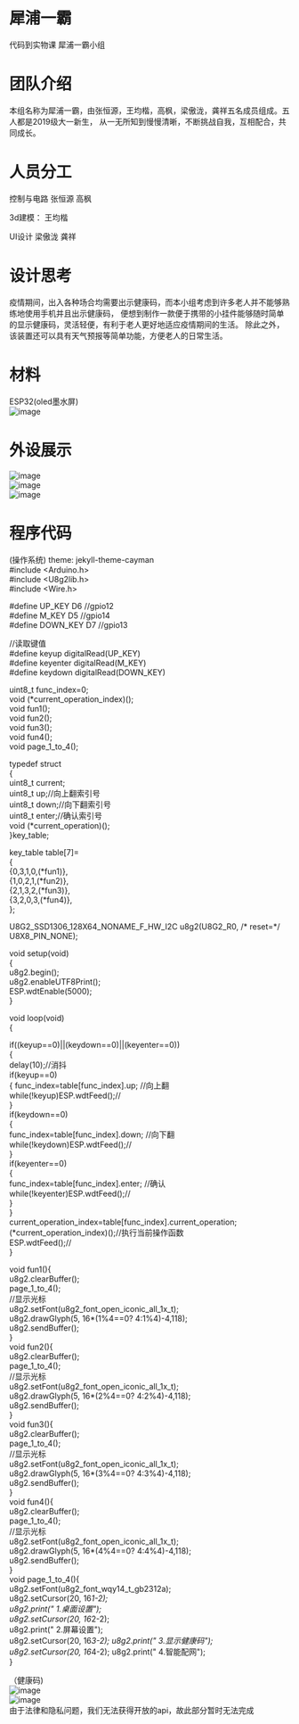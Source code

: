 犀浦一霸
========

代码到实物课 犀浦一霸小组

团队介绍
========
本组名称为犀浦一霸，由张恒源，王均楷，高枫，梁傲泷，龚祥五名成员组成。五人都是2019级大一新生，
从一无所知到慢慢清晰，不断挑战自我，互相配合，共同成长。

人员分工
======
控制与电路 张恒源 高枫

3d建模： 王均楷

UI设计   梁傲泷 龚祥

设计思考
========
疫情期间，出入各种场合均需要出示健康码，而本小组考虑到许多老人并不能够熟练地使用手机并且出示健康码，
便想到制作一款便于携带的小挂件能够随时简单的显示健康码，灵活轻便，有利于老人更好地适应疫情期间的生活。
除此之外，该装置还可以具有天气预报等简单功能，方便老人的日常生活。

材料
======
ESP32(oled墨水屏)  
![image](https://github.com/andy-sketch/perpetual-motion-machine/blob/master/images/IMG_20200630_184802.jpg)   

外设展示
=======
![image](https://github.com/andy-sketch/perpetual-motion-machine/blob/master/images/27A51970C41FAAD1358EC1D81E7D9AC3.png)  
![image](https://github.com/andy-sketch/perpetual-motion-machine/blob/master/images/461C8AC4D8935CDB4637BDF96AFEABDC.png)    
![image](https://github.com/andy-sketch/perpetual-motion-machine/blob/master/images/D019F2FBBC0818A30D6ADBF69D43A1B5.png)  

程序代码
======

(操作系统)
theme: jekyll-theme-cayman  
#include <Arduino.h>  
#include <U8g2lib.h>  
#include <Wire.h>  

#define UP_KEY      D6 //gpio12  
#define M_KEY       D5 //gpio14  
#define DOWN_KEY    D7 //gpio13  

//读取键值  
#define keyup     digitalRead(UP_KEY)  
#define keyenter  digitalRead(M_KEY)  
#define keydown   digitalRead(DOWN_KEY)  

uint8_t func_index=0;  
void (*current_operation_index)();  
void fun1();  
void fun2();  
void fun3();  
void fun4();  
void page_1_to_4();  

typedef struct  
{  
  uint8_t current;  
  uint8_t up;//向上翻索引号  
  uint8_t down;//向下翻索引号  
  uint8_t enter;//确认索引号  
  void (*current_operation)();  
}key_table;  

key_table table[7]=  
{  
  {0,3,1,0,(*fun1)},  
  {1,0,2,1,(*fun2)},  
  {2,1,3,2,(*fun3)},  
  {3,2,0,3,(*fun4)},  
};  

U8G2_SSD1306_128X64_NONAME_F_HW_I2C u8g2(U8G2_R0, /* reset=*/ U8X8_PIN_NONE);  

void setup(void)  
{  
  u8g2.begin();  
  u8g2.enableUTF8Print();  
  ESP.wdtEnable(5000);  
}  

void loop(void)  
{  
  
  if((keyup==0)||(keydown==0)||(keyenter==0))  
  {  
    delay(10);//消抖  
    if(keyup==0)  
    {
    func_index=table[func_index].up;    //向上翻  
    while(!keyup)ESP.wdtFeed();//  
   }  
    if(keydown==0)  
    {  
      func_index=table[func_index].down;    //向下翻  
      while(!keydown)ESP.wdtFeed();//  
    }  
    if(keyenter==0)  
   {  
      func_index=table[func_index].enter;    //确认  
      while(!keyenter)ESP.wdtFeed();//  
   }  
  }  
   current_operation_index=table[func_index].current_operation;  
  (*current_operation_index)();//执行当前操作函数  
  ESP.wdtFeed();//  
}  

void fun1(){  
  u8g2.clearBuffer();  
  page_1_to_4();  
  //显示光标  
  u8g2.setFont(u8g2_font_open_iconic_all_1x_t);  
  u8g2.drawGlyph(5, 16*(1%4==0? 4:1%4)-4,118);  
  u8g2.sendBuffer();  
}  
void fun2(){  
  u8g2.clearBuffer();  
  page_1_to_4();  
  //显示光标  
  u8g2.setFont(u8g2_font_open_iconic_all_1x_t);  
  u8g2.drawGlyph(5, 16*(2%4==0? 4:2%4)-4,118);  
  u8g2.sendBuffer();  
}  
void fun3(){  
  u8g2.clearBuffer();  
  page_1_to_4();  
  //显示光标  
  u8g2.setFont(u8g2_font_open_iconic_all_1x_t);  
  u8g2.drawGlyph(5, 16*(3%4==0? 4:3%4)-4,118);  
  u8g2.sendBuffer();  
}  
void fun4(){  
  u8g2.clearBuffer();  
  page_1_to_4();  
  //显示光标  
  u8g2.setFont(u8g2_font_open_iconic_all_1x_t);  
  u8g2.drawGlyph(5, 16*(4%4==0? 4:4%4)-4,118);  
  u8g2.sendBuffer();  
}  
void page_1_to_4(){  
  u8g2.setFont(u8g2_font_wqy14_t_gb2312a);  
  u8g2.setCursor(20, 16*1-2);  
  u8g2.print(" 1.桌面设置");  
  u8g2.setCursor(20, 16*2-2);  
  u8g2.print(" 2.屏幕设置");  
  u8g2.setCursor(20, 16*3-2);
  u8g2.print(" 3.显示健康码");  
  u8g2.setCursor(20, 16*4-2);
  u8g2.print(" 4.智能配网");  
}

（健康码)  
![image](https://github.com/andy-sketch/perpetual-motion-machine/blob/master/images/B5526F45E3C4C5F5E8DD753F22A9F523.png)  
![image](https://github.com/andy-sketch/perpetual-motion-machine/blob/master/images/FB293080490170D529A06A052250DCC0.png)  
由于法律和隐私问题，我们无法获得开放的api，故此部分暂时无法完成

